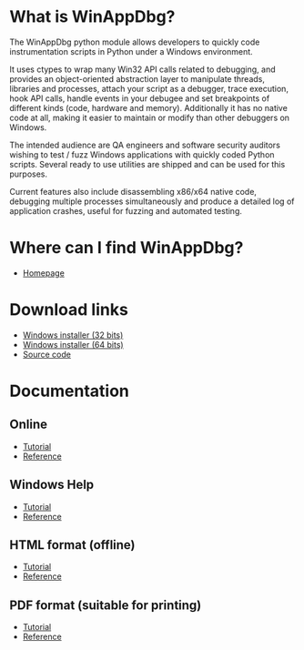 What is WinAppDbg?
==================

The WinAppDbg python module allows developers to quickly code instrumentation
scripts in Python under a Windows environment.

It uses ctypes to wrap many Win32 API calls related to debugging, and provides
an object-oriented abstraction layer to manipulate threads, libraries and
processes, attach your script as a debugger, trace execution, hook API calls,
handle events in your debugee and set breakpoints of different kinds (code,
hardware and memory). Additionally it has no native code at all, making it
easier to maintain or modify than other debuggers on Windows.

The intended audience are QA engineers and software security auditors wishing to
test / fuzz Windows applications with quickly coded Python scripts. Several
ready to use utilities are shipped and can be used for this purposes.

Current features also include disassembling x86/x64 native code, debugging
multiple processes simultaneously and produce a detailed log of application
crashes, useful for fuzzing and automated testing.

Where can I find WinAppDbg?
===========================

 * [Homepage](http://winappdbg.sourceforge.net/)

Download links
==============

 * [Windows installer (32 bits)](http://sourceforge.net/projects/winappdbg/files/WinAppDbg/1.5/winappdbg-1.5.win32.msi/download)
 * [Windows installer (64 bits)](http://sourceforge.net/projects/winappdbg/files/WinAppDbg/1.5/winappdbg-1.5.win-amd64.msi/download)
 * [Source code](http://sourceforge.net/projects/winappdbg/files/WinAppDbg/1.5/winappdbg-1.5.zip/download)

Documentation
=============

Online
------

 * [Tutorial](http://winappdbg.sourceforge.net/doc/v1.5/tutorial)
 * [Reference](http://winappdbg.sourceforge.net/doc/v1.5/reference)

Windows Help
------------
 
 * [Tutorial](http://sourceforge.net/projects/winappdbg/files/WinAppDbg/1.5/winappdbg-1.5-tutorial.chm/download)
 * [Reference](http://sourceforge.net/projects/winappdbg/files/WinAppDbg/1.5/winappdbg-1.5-reference.chm/download)

HTML format (offline)
---------------------
 
 * [Tutorial](http://sourceforge.net/projects/winappdbg/files/WinAppDbg/1.5/winappdbg-1.5-tutorial.chm/download)
 * [Reference](http://sourceforge.net/projects/winappdbg/files/WinAppDbg/1.5/winappdbg-1.5-reference.chm/download)

PDF format (suitable for printing)
----------------------------------
 
 * [Tutorial](http://sourceforge.net/projects/winappdbg/files/WinAppDbg/1.5/winappdbg-1.5-tutorial.pdf/download)
 * [Reference](http://sourceforge.net/projects/winappdbg/files/WinAppDbg/1.5/winappdbg-1.5-reference.pdf/download)
